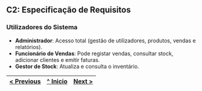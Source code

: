 
## C2: Especificação de Requisitos

### Utilizadores do Sistema

- **Administrador**: Acesso total (gestão de utilizadores, produtos, vendas e relatórios).
- **Funcionário de Vendas**: Pode registar vendas, consultar stock, adicionar clientes e emitir faturas.
- **Gestor de Stock**: Atualiza e consulta o inventário.

| [< Previous](rei01.md) | [^ Inicio](rei00.md) | [Next >](rei03.md) |
|:----------------------------------:|:----------------------------------:|:----------------------------------:|

